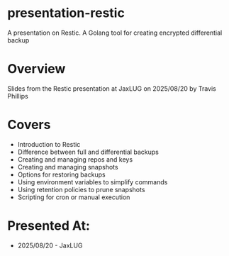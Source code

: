 # presentation-restic
A presentation on Restic. A Golang tool for creating encrypted differential backup

# Overview
Slides from the Restic presentation at JaxLUG on 2025/08/20 by Travis Phillips


# Covers
* Introduction to Restic
* Difference between full and differential backups
* Creating and managing repos and keys
* Creating and managing snapshots
* Options for restoring backups
* Using environment variables to simplify commands
* Using retention policies to prune snapshots
* Scripting for cron or manual execution


# Presented At:
* 2025/08/20 - JaxLUG
